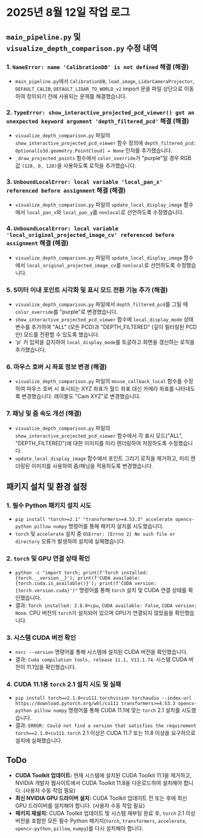 # 2025년 8월 12일 작업 로그

## `main_pipeline.py` 및 `visualize_depth_comparison.py` 수정 내역

### 1. `NameError: name 'CalibrationDB' is not defined` 해결 (해결)
- `main_pipeline.py`에서 `CalibrationDB`, `load_image`, `LidarCameraProjector`, `DEFAULT_CALIB`, `DEFAULT_LIDAR_TO_WORLD_v2` import 문을 파일 상단으로 이동하여 정의되기 전에 사용되는 문제를 해결했습니다.

### 2. `TypeError: show_interactive_projected_pcd_viewer() got an unexpected keyword argument 'depth_filtered_pcd'` 해결 (해결)
- `visualize_depth_comparison.py` 파일의 `show_interactive_projected_pcd_viewer` 함수 정의에 `depth_filtered_pcd: Optional[o3d.geometry.PointCloud] = None` 인자를 추가했습니다.
- `_draw_projected_points` 함수에서 `color_override`가 "purple"일 경우 RGB 값 `(128, 0, 128)`을 사용하도록 로직을 추가했습니다.

### 3. `UnboundLocalError: local variable 'local_pan_x' referenced before assignment` 해결 (해결)
- `visualize_depth_comparison.py` 파일의 `update_local_display_image` 함수에서 `local_pan_x`와 `local_pan_y`를 `nonlocal`로 선언하도록 수정했습니다.

### 4. `UnboundLocalError: local variable 'local_original_projected_image_cv' referenced before assignment` 해결 (해결)
- `visualize_depth_comparison.py` 파일의 `update_local_display_image` 함수에서 `local_original_projected_image_cv`를 `nonlocal`로 선언하도록 수정했습니다.

### 5. 5미터 이내 포인트 시각화 및 표시 모드 전환 기능 추가 (해결)
- `visualize_depth_comparison.py` 파일에서 `depth_filtered_pcd`를 그릴 때 `color_override`를 "purple"로 변경했습니다.
- `show_interactive_projected_pcd_viewer` 함수에 `local_display_mode` 상태 변수를 추가하여 "ALL" (모든 PCD)과 "DEPTH_FILTERED" (깊이 필터링된 PCD만) 모드를 전환할 수 있도록 했습니다.
- 'p' 키 입력을 감지하여 `local_display_mode`를 토글하고 화면을 갱신하는 로직을 추가했습니다.

### 6. 마우스 호버 시 좌표 정보 변경 (해결)
- `visualize_depth_comparison.py` 파일의 `mouse_callback_local` 함수를 수정하여 마우스 호버 시 표시되는 XYZ 좌표가 월드 좌표 대신 카메라 좌표를 나타내도록 변경했습니다. 레이블도 "Cam XYZ"로 변경했습니다.

### 7. 패닝 및 줌 속도 개선 (해결)
- `visualize_depth_comparison.py` 파일의 `show_interactive_projected_pcd_viewer` 함수에서 각 표시 모드("ALL", "DEPTH_FILTERED")에 대한 이미지를 미리 렌더링하여 저장하도록 수정했습니다.
- `update_local_display_image` 함수에서 포인트 그리기 로직을 제거하고, 미리 렌더링된 이미지를 사용하여 줌/패닝을 적용하도록 변경했습니다.

## 패키지 설치 및 환경 설정

### 1. 필수 Python 패키지 설치 시도
- `pip install "torch>=2.1" "transformers>=4.53.3" accelerate opencv-python pillow numpy` 명령어를 통해 패키지 설치를 시도했습니다.
- `torch` 및 `accelerate` 설치 중 `OSError: [Errno 2] No such file or directory` 오류가 발생하여 설치에 실패했습니다.

### 2. `torch` 및 GPU 연결 상태 확인
- `python -c "import torch; print(f'Torch installed: {torch.__version__}'); print(f'CUDA available: {torch.cuda.is_available()}'); print(f'CUDA version: {torch.version.cuda}')"` 명령어를 통해 `torch` 설치 및 CUDA 연결 상태를 확인했습니다.
- 결과: `Torch installed: 2.8.0+cpu`, `CUDA available: False`, `CUDA version: None`. CPU 버전의 `torch`가 설치되어 있으며 GPU가 연결되지 않았음을 확인했습니다.

### 3. 시스템 CUDA 버전 확인
- `nvcc --version` 명령어를 통해 시스템에 설치된 CUDA 버전을 확인했습니다.
- 결과: `Cuda compilation tools, release 11.1, V11.1.74`. 시스템 CUDA 버전이 11.1임을 확인했습니다.

### 4. CUDA 11.1용 `torch` 2.1 설치 시도 및 실패
- `pip install torch==2.1.0+cu111 torchvision torchaudio --index-url https://download.pytorch.org/whl/cu111 transformers>=4.53.3 opencv-python pillow numpy` 명령어를 통해 CUDA 11.1에 맞는 `torch` 2.1 설치를 시도했습니다.
- 결과: `ERROR: Could not find a version that satisfies the requirement torch==2.1.0+cu111`. `torch` 2.1 이상은 CUDA 11.7 또는 11.8 이상을 요구하므로 설치에 실패했습니다.

## ToDo

- **CUDA Toolkit 업데이트:** 현재 시스템에 설치된 CUDA Toolkit 11.1을 제거하고, NVIDIA 개발자 웹사이트에서 CUDA Toolkit 11.8을 다운로드하여 설치해야 합니다. (사용자 수동 작업 필요)
- **최신 NVIDIA GPU 드라이버 설치:** CUDA Toolkit 업데이트 전 또는 후에 최신 GPU 드라이버를 설치해야 합니다. (사용자 수동 작업 필요)
- **패키지 재설치:** CUDA Toolkit 업데이트 및 시스템 재부팅 완료 후, `torch` 2.1 이상 버전을 포함한 모든 필수 Python 패키지(`torch`, `transformers`, `accelerate`, `opencv-python`, `pillow`, `numpy`)를 다시 설치해야 합니다.